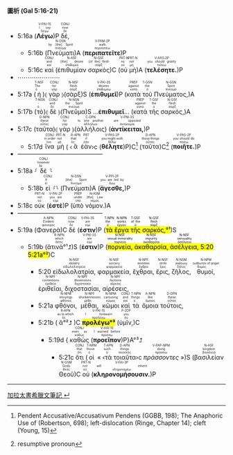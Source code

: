 #### 圖析 (Gal 5:16-21)

- 5:16a (<RUBY><ruby><ruby><strong>Λέγω</strong><rt>λέγω</rt></ruby><rt>I say</rt></ruby><rt>V-PAI-1S</rt></RUBY>)P <RUBY><ruby><ruby>δέ,<rt>δέ</rt></ruby><rt>now</rt></ruby><rt>CONJ</rt></RUBY> 
	- 5:16b (<RUBY><ruby><ruby>Πνεύματι<rt>πνεῦμα</rt></ruby><rt>by [the] Spirit</rt></ruby><rt>N-DSN</rt></RUBY>)A (<RUBY><ruby><ruby><strong>περιπατεῖτε</strong><rt>περιπατέω</rt></ruby><rt>walk</rt></ruby><rt>V-PAM-2P</rt></RUBY>)P
	- 5:16c <RUBY><ruby><ruby>καὶ<rt>καί</rt></ruby><rt>and</rt></ruby><rt>CONJ</rt></RUBY> (<RUBY><ruby><ruby>ἐπιθυμίαν<rt>ἐπιθυμία</rt></ruby><rt>[the] desire</rt></ruby><rt>N-ASF</rt></RUBY> <RUBY><ruby><ruby>σαρκὸς<rt>σάρξ</rt></ruby><rt>[of the] flesh</rt></ruby><rt>N-GSF</rt></RUBY>)C (<RUBY><ruby><ruby>οὐ<rt>οὐ</rt></ruby><rt>no</rt></ruby><rt>PRT-N</rt></RUBY> <RUBY><ruby><ruby>μὴ<rt>μή</rt></ruby><rt>not</rt></ruby><rt>PRT-N</rt></RUBY>)A (<RUBY><ruby><ruby><strong>τελέσητε.</strong><rt>τελέω</rt></ruby><rt>you should gratify</rt></ruby><rt>V-AAS-2P</rt></RUBY>)P
- ⋯⋯⋯⋯⋯⋯⋯
- 5:17a (<RUBY><ruby><ruby>ἡ<rt>ὁ</rt></ruby><rt>The</rt></ruby><rt>T-NSF</rt></RUBY>)⦇ <RUBY><ruby><ruby>γὰρ<rt>γάρ</rt></ruby><rt>for</rt></ruby><rt>CONJ</rt></RUBY> ⦈(<RUBY><ruby><ruby>σὰρξ<rt>σάρξ</rt></ruby><rt>flesh</rt></ruby><rt>N-NSF</rt></RUBY>)S (<RUBY><ruby><ruby><strong>ἐπιθυμεῖ</strong><rt>ἐπιθυμέω</rt></ruby><rt>desires</rt></ruby><rt>V-PAI-3S</rt></RUBY>)P (<RUBY><ruby><ruby>κατὰ<rt>κατά</rt></ruby><rt>against</rt></ruby><rt>PREP</rt></RUBY> <RUBY><ruby><ruby>τοῦ<rt>ὁ</rt></ruby><rt>the</rt></ruby><rt>T-GSN</rt></RUBY> <RUBY><ruby><ruby>Πνεύματος,<rt>πνεῦμα</rt></ruby><rt>Spirit</rt></ruby><rt>N-GSN</rt></RUBY>)A 
- 5:17b (<RUBY><ruby><ruby>τὸ<rt>ὁ</rt></ruby><rt>-</rt></ruby><rt>T-NSN</rt></RUBY>)⦇ <RUBY><ruby><ruby>δὲ<rt>δέ</rt></ruby><rt>and</rt></ruby><rt>CONJ</rt></RUBY> ⦈(<RUBY><ruby><ruby>Πνεῦμα<rt>πνεῦμα</rt></ruby><rt>the Spirit</rt></ruby><rt>N-NSN</rt></RUBY>)S ...<strong>ἐπιθυμεῖ</strong>... (<RUBY><ruby><ruby>κατὰ<rt>κατά</rt></ruby><rt>against</rt></ruby><rt>PREP</rt></RUBY> <RUBY><ruby><ruby>τῆς<rt>ὁ</rt></ruby><rt>the</rt></ruby><rt>T-GSF</rt></RUBY> <RUBY><ruby><ruby>σαρκός,<rt>σάρξ</rt></ruby><rt>flesh</rt></ruby><rt>N-GSF</rt></RUBY>)A 
- 5:17c (<RUBY><ruby><ruby>ταῦτα<rt>οὗτος</rt></ruby><rt>these</rt></ruby><rt>D-NPN</rt></RUBY>)⦇ <RUBY><ruby><ruby>γὰρ<rt>γάρ</rt></ruby><rt>for</rt></ruby><rt>CONJ</rt></RUBY> ⦈(<RUBY><ruby><ruby>ἀλλήλοις<rt>ἀλλήλων</rt></ruby><rt>to one another</rt></ruby><rt>C-DPN</rt></RUBY>) (<RUBY><ruby><ruby><strong>ἀντίκειται,</strong><rt>ἀντίκειμαι</rt></ruby><rt>are opposed</rt></ruby><rt>V-PNI-3S</rt></RUBY>)P 
	- 5:17d <RUBY><ruby><ruby>ἵνα<rt>ἵνα</rt></ruby><rt>in order</rt></ruby><rt>CONJ</rt></RUBY> <RUBY><ruby><ruby>μὴ<rt>μή</rt></ruby><rt>not</rt></ruby><rt>PRT-N</rt></RUBY> ( ‹<RUBY><ruby><ruby>ἃ<rt>ὅς</rt></ruby><rt>that</rt></ruby><rt>R-APN</rt></RUBY> <RUBY><ruby><ruby>ἐὰν<rt>ἐάν</rt></ruby><rt>if</rt></ruby><rt>PRT</rt></RUBY>›c (<RUBY><ruby><ruby><strong>θέλητε</strong><rt>θέλω</rt></ruby><rt>you might wish</rt></ruby><rt>V-PAS-2P</rt></RUBY>)P)C[^1] (<RUBY><ruby><ruby>ταῦτα<rt>οὗτος</rt></ruby><rt>those things</rt></ruby><rt>D-APN</rt></RUBY>)C[^2] (<RUBY><ruby><ruby><strong>ποιῆτε.</strong><rt>ποιέω</rt></ruby><rt>you should do</rt></ruby><rt>V-PAS-2P</rt></RUBY>)P
- ——————————————
- 5:18a ⸉<RUBY><ruby><ruby>δὲ<rt>δέ</rt></ruby><rt>however</rt></ruby><rt>CONJ</rt></RUBY>⸊
	- 5:18b <RUBY><ruby><ruby>εἰ<rt>εἰ</rt></ruby><rt>If</rt></ruby><rt>CONJ</rt></RUBY> ⸉⸊ (<RUBY><ruby><ruby>Πνεύματι<rt>πνεῦμα</rt></ruby><rt>[the] Spirit</rt></ruby><rt>N-DSN</rt></RUBY>)A (<RUBY><ruby><ruby><strong>ἄγεσθε,</strong><rt>ἄγω</rt></ruby><rt>you are led by</rt></ruby><rt>V-PPI-2P</rt></RUBY>)P 
- 5:18c <RUBY><ruby><ruby>οὐκ<rt>οὐ</rt></ruby><rt>not</rt></ruby><rt>PRT-N</rt></RUBY> (<RUBY><ruby><ruby><strong>ἐστὲ</strong><rt>εἰμί</rt></ruby><rt>you are</rt></ruby><rt>V-PAI-2P</rt></RUBY>)P (<RUBY><ruby><ruby>ὑπὸ<rt>ὑπό</rt></ruby><rt>under</rt></ruby><rt>PREP</rt></RUBY> <RUBY><ruby><ruby>νόμον.<rt>νόμος</rt></ruby><rt>[the] Law</rt></ruby><rt>N-ASM</rt></RUBY>)A
- ——————————————
- 5:19a (<RUBY><ruby><ruby>Φανερὰ<rt>φανερός</rt></ruby><rt>Evident</rt></ruby><rt>A-NPN</rt></RUBY>)C <RUBY><ruby><ruby>δέ<rt>δέ</rt></ruby><rt>now</rt></ruby><rt>CONJ</rt></RUBY> (<RUBY><ruby><ruby><strong>ἐστιν</strong><rt>εἰμί</rt></ruby><rt>are</rt></ruby><rt>V-PAI-3S</rt></RUBY>)P (<mark><RUBY><ruby><ruby>τὰ<rt>ὁ</rt></ruby><rt>the</rt></ruby><rt>T-NPN</rt></RUBY> <RUBY><ruby><ruby>ἔργα<rt>ἔργον</rt></ruby><rt>works</rt></ruby><rt>N-NPN</rt></RUBY> <RUBY><ruby><ruby>τῆς<rt>ὁ</rt></ruby><rt>of the</rt></ruby><rt>T-GSF</rt></RUBY> <RUBY><ruby><ruby>σαρκός,<rt>σάρξ</rt></ruby><rt>flesh</rt></ruby><rt>N-GSF</rt></RUBY>°¹</mark>)S 
	- 5:19b (<RUBY><ruby><ruby>ἅτινά°¹⮥<rt>ὅστις</rt></ruby><rt>which</rt></ruby><rt>R-NPN</rt></RUBY>)S (<RUBY><ruby><ruby><strong>ἐστιν</strong><rt>εἰμί</rt></ruby><rt>are</rt></ruby><rt>V-PAI-3S</rt></RUBY>)P (<mark><RUBY><ruby><ruby>πορνεία,<rt>πορνεία</rt></ruby><rt>sexual immorality</rt></ruby><rt>N-NSF</rt></RUBY> <RUBY><ruby><ruby>ἀκαθαρσία,<rt>ἀκαθαρσία</rt></ruby><rt>impurity</rt></ruby><rt>N-NSF</rt></RUBY> <RUBY><ruby><ruby>ἀσέλγεια,<rt>ἀσέλγεια</rt></ruby><rt>sensuality</rt></ruby><rt>N-NSF</rt></RUBY> 5:20 5:21a°²</mark>)C
		- 5:20 <RUBY><ruby><ruby>εἰδωλολατρία,<rt>εἰδωλολατρεία</rt></ruby><rt>idolatry</rt></ruby><rt>N-NSF</rt></RUBY> <RUBY><ruby><ruby>φαρμακεία,<rt>φαρμακεία</rt></ruby><rt>sorcery</rt></ruby><rt>N-NSF</rt></RUBY> <RUBY><ruby><ruby>ἔχθραι,<rt>ἔχθρα</rt></ruby><rt>enmities</rt></ruby><rt>N-NPF</rt></RUBY> <RUBY><ruby><ruby>ἔρις,<rt>ἔρις</rt></ruby><rt>strife</rt></ruby><rt>N-NSF</rt></RUBY> <RUBY><ruby><ruby>ζῆλος,<rt>ζῆλος</rt></ruby><rt>jealousy</rt></ruby><rt>N-NSM</rt></RUBY> <RUBY><ruby><ruby>θυμοί,<rt>θυμός</rt></ruby><rt>outbursts of anger</rt></ruby><rt>N-NPM</rt></RUBY> <RUBY><ruby><ruby>ἐριθεῖαι,<rt>ἐριθεία</rt></ruby><rt>contentions</rt></ruby><rt>N-NPF</rt></RUBY> <RUBY><ruby><ruby>διχοστασίαι,<rt>διχοστασία</rt></ruby><rt>dissensions</rt></ruby><rt>N-NPF</rt></RUBY> <RUBY><ruby><ruby>αἱρέσεις,<rt>αἵρεσις</rt></ruby><rt>factions</rt></ruby><rt>N-NPF</rt></RUBY> 
		- 5:21a <RUBY><ruby><ruby>φθόνοι,<rt>φθόνος</rt></ruby><rt>envyings</rt></ruby><rt>N-NPM</rt></RUBY> <RUBY><ruby><ruby>μέθαι,<rt>μέθη</rt></ruby><rt>drunkennesses</rt></ruby><rt>N-NPF</rt></RUBY> <RUBY><ruby><ruby>κῶμοι<rt>κῶμος</rt></ruby><rt>carousing</rt></ruby><rt>N-NPM</rt></RUBY> <RUBY><ruby><ruby>καὶ<rt>καί</rt></ruby><rt>and</rt></ruby><rt>CONJ</rt></RUBY> <RUBY><ruby><ruby>τὰ<rt>ὁ</rt></ruby><rt>things</rt></ruby><rt>T-NPN</rt></RUBY> <RUBY><ruby><ruby>ὅμοια<rt>ὅμοιος</rt></ruby><rt>like</rt></ruby><rt>A-NPN</rt></RUBY> <RUBY><ruby><ruby>τούτοις,<rt>οὗτος</rt></ruby><rt>these</rt></ruby><rt>D-DPN</rt></RUBY>
		- 5:21b (<RUBY><ruby><ruby>ἃ°²⮥<rt>ὅς</rt></ruby><rt>as to which</rt></ruby><rt>R-APN</rt></RUBY>)C <RUBY><ruby><ruby><mark><strong>προλέγω°³</strong></mark><rt>προλέγω</rt></ruby><rt>I forewarn</rt></ruby><rt>V-PAI-1S</rt></RUBY> (<RUBY><ruby><ruby>ὑμῖν,<rt>σύ</rt></ruby><rt>you</rt></ruby><rt>P-2DP</rt></RUBY>)C
			- 5:19d { <RUBY><ruby><ruby>καθὼς<rt>καθώς</rt></ruby><rt>even as</rt></ruby><rt>CONJ</rt></RUBY> (<RUBY><ruby><ruby><strong>προεῖπον</strong><rt>προέπω</rt></ruby><rt>I warned before</rt></ruby><rt>V-AAI-1S</rt></RUBY>)P}A°³⮥
				- 5:21c <RUBY><ruby><ruby>ὅτι<rt>ὅτι</rt></ruby><rt>that</rt></ruby><rt>CONJ</rt></RUBY> (<RUBY><ruby><ruby>οἱ<rt>ὁ</rt></ruby><rt>those</rt></ruby><rt>T-NPM</rt></RUBY> « ‹<RUBY><ruby><ruby>τὰ<rt>ὁ</rt></ruby><rt>such</rt></ruby><rt>T-APN</rt></RUBY> <RUBY><ruby><ruby>τοιαῦτα<rt>τοιοῦτος</rt></ruby><rt>things</rt></ruby><rt>D-APN</rt></RUBY>›c <RUBY><ruby><ruby><em>πράσσοντες</em><rt>πράσσω</rt></ruby><rt>doing</rt></ruby><rt>V-PAP-NPM</rt></RUBY> »)S (<RUBY><ruby><ruby>βασιλείαν<rt>βασιλεία</rt></ruby><rt>kingdom</rt></ruby><rt>N-ASF</rt></RUBY> <RUBY><ruby><ruby>Θεοῦ<rt>θεός</rt></ruby><rt>Gods</rt></ruby><rt>N-GSM</rt></RUBY>)C <RUBY><ruby><ruby>οὐ<rt>οὐ</rt></ruby><rt>not</rt></ruby><rt>PRT-N</rt></RUBY> (<RUBY><ruby><ruby><strong>κληρονομήσουσιν.</strong><rt>κληρονομέω</rt></ruby><rt>will inherit</rt></ruby><rt>V-FAI-3P</rt></RUBY>)P

[^1]: Pendent Accusative/Accusativum Pendens (GGBB, 198); The Anaphoric Use of (Robertson, 698); left-dislocation (Ringe, Chapter 14); cleft (Young, 15)
[^2]: resumptive pronoun






---
[加拉太書希臘文筆記 ↵](Galatians-Notes.md)